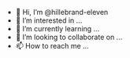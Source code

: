 - 👋 Hi, I’m @hillebrand-eleven
- 👀 I’m interested in ...
- 🌱 I’m currently learning ...
- 💞️ I’m looking to collaborate on ...
- 📫 How to reach me ...

<!---
hillebrand-eleven/hillebrand-eleven is a ✨ special ✨ repository because its `README.md` (this file) appears on your GitHub profile.
You can click the Preview link to take a look at your changes.
--->
